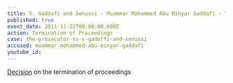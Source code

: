 ```yaml
---
title: S. Gaddafi and Senussi - Muammar Mohammed Abu Minyar Gaddafi - Termination of Proceedings
published: true
event_date: 2011-11-22T00:00:00.000Z
action: Termination of Proceedings
case: the-prosecutor-vs-s-gadaffi-and-senussi
accused: muammar-mohammed-abu-minyar-gaddafi
youtube_id:
---
```



[Decision](https://www.icc-cpi.int/Pages/record.aspx?docNo=ICC-01/11-01/11-28) on the termination of proceedings